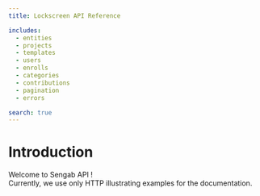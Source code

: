 ```yaml
---
title: Lockscreen API Reference

includes:
  - entities
  - projects
  - templates
  - users
  - enrolls
  - categories
  - contributions
  - pagination
  - errors

search: true
---
```


# Introduction

Welcome to Sengab API !
<br>Currently, we use only HTTP illustrating examples for the documentation.
